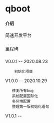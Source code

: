 # qboot
#### 介绍
简速开发平台

###
里程碑
###
V0.0.1 -- 2020.08.23

        初始化项目
        
V1.0.0 -- 2020.10.29
    
       修复所有bug
       系统配置国际化
       多环境配置
       整理第一版初始化语句
       
V1.0.1 --         
       
       